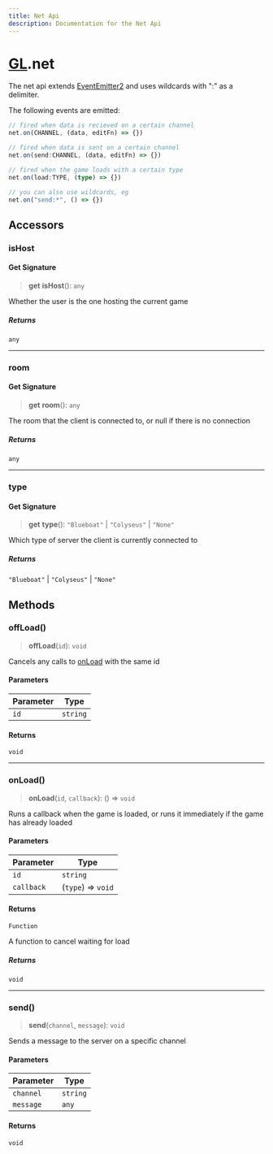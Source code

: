 ```yaml
---
title: Net Api
description: Documentation for the Net Api
---
```

# [GL](./api).net

The net api extends [EventEmitter2](https://github.com/EventEmitter2/EventEmitter2)
and uses wildcards with ":" as a delimiter.

The following events are emitted:

```ts
// fired when data is recieved on a certain channel
net.on(CHANNEL, (data, editFn) => {})

// fired when data is sent on a certain channel
net.on(send:CHANNEL, (data, editFn) => {})

// fired when the game loads with a certain type
net.on(load:TYPE, (type) => {})

// you can also use wildcards, eg
net.on("send:*", () => {})
```

## Accessors

### isHost

#### Get Signature

> **get** **isHost**(): `any`

Whether the user is the one hosting the current game

##### Returns

`any`

***

### room

#### Get Signature

> **get** **room**(): `any`

The room that the client is connected to, or null if there is no connection

##### Returns

`any`

***

### type

#### Get Signature

> **get** **type**(): `"Blueboat"` \| `"Colyseus"` \| `"None"`

Which type of server the client is currently connected to

##### Returns

`"Blueboat"` \| `"Colyseus"` \| `"None"`

## Methods

### offLoad()

> **offLoad**(`id`): `void`

Cancels any calls to [onLoad](Net#onload) with the same id

#### Parameters

| Parameter | Type |
| ------ | ------ |
| `id` | `string` |

#### Returns

`void`

***

### onLoad()

> **onLoad**(`id`, `callback`): () => `void`

Runs a callback when the game is loaded, or runs it immediately if the game has already loaded

#### Parameters

| Parameter | Type |
| ------ | ------ |
| `id` | `string` |
| `callback` | (`type`) => `void` |

#### Returns

`Function`

A function to cancel waiting for load

##### Returns

`void`

***

### send()

> **send**(`channel`, `message`): `void`

Sends a message to the server on a specific channel

#### Parameters

| Parameter | Type |
| ------ | ------ |
| `channel` | `string` |
| `message` | `any` |

#### Returns

`void`
